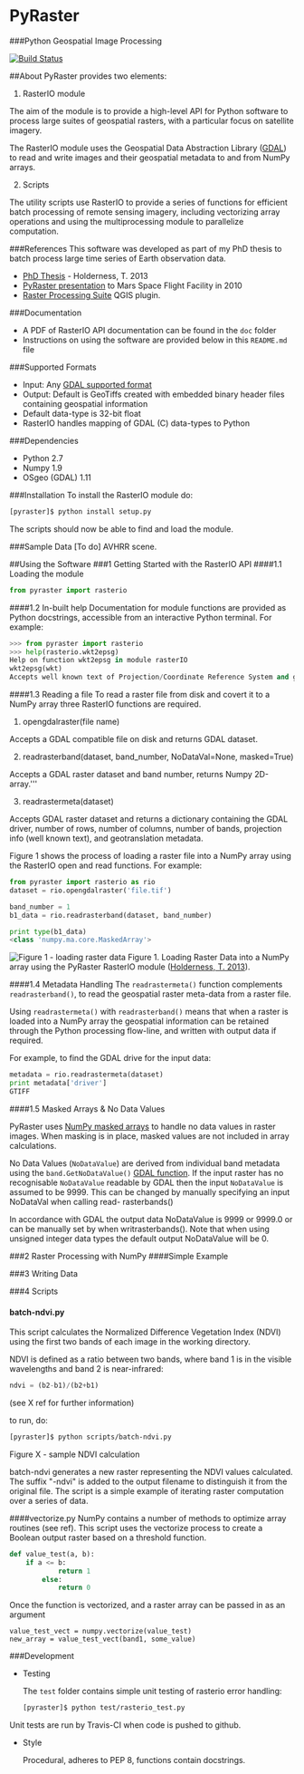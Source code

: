 PyRaster
========
###Python Geospatial Image Processing

[![Build Status](https://travis-ci.org/talltom/PyRaster.svg?branch=dev)](https://travis-ci.org/talltom/PyRaster)

##About
PyRaster provides two elements:

1. RasterIO module

  The aim of the module is to provide a high-level API for Python software to process large suites of geospatial rasters, with a particular focus on satellite imagery.

  The RasterIO module uses the Geospatial Data Abstraction Library ([GDAL](http://gdal.org)) to read and write images and their geospatial metadata to and from NumPy arrays.

2. Scripts

  The utility scripts use RasterIO to provide a series of functions for efficient batch processing of remote sensing imagery, including vectorizing array operations and using the multiprocessing module to parallelize computation.

###References
This software was developed as part of my PhD thesis to batch process large time series of Earth observation data.
* [PhD Thesis](http://hdl.handle.net/10443/1856) - Holderness, T. 2013
* [PyRaster presentation](https://tomholderness.files.wordpress.com/2012/12/holderness_asu_pyraster_pres_handout.pdf) to Mars Space Flight Facility in 2010
* [Raster Processing Suite](http://talltom.github.io/Raster-Processing-Suite/) QGIS plugin.

###Documentation
* A PDF of RasterIO API documentation can be found in the `doc` folder
* Instructions on using the software are provided below in this `README.md` file

###Supported Formats
* Input: Any [GDAL supported format](http://gdal.org/formats_list.html)
* Output: Default is GeoTiffs created with embedded binary header files containing geospatial information
* Default data-type is 32-bit float
* RasterIO handles mapping of GDAL (C) data-types to Python

###Dependencies
* Python 2.7
* Numpy 1.9
* OSgeo (GDAL) 1.11

###Installation
To install the RasterIO module do:
```bash
[pyraster]$ python install setup.py
```
The scripts should now be able to find and load the module.

###Sample Data
[To do] AVHRR scene.

##Using the Software
###1 Getting Started with the RasterIO API
####1.1 Loading the module
```python
from pyraster import rasterio

```

####1.2 In-built help
Documentation for module functions are provided as Python docstrings, accessible from an interactive Python terminal. For example:

```python
>>> from pyraster import rasterio
>>> help(rasterio.wkt2epsg)
Help on function wkt2epsg in module rasterIO
wkt2epsg(wkt)
Accepts well known text of Projection/Coordinate Reference System and generates EPSG code
```

####1.3 Reading a file
To read a raster file from disk and covert it to a NumPy array three RasterIO functions are required.

1. opengdalraster(file name)

  Accepts a GDAL compatible file on disk and returns GDAL dataset.

2. readrasterband(dataset, band_number, NoDataVal=None, masked=True)

  Accepts a GDAL raster dataset and band number, returns Numpy 2D-array.'''

3. readrastermeta(dataset)

  Accepts GDAL raster dataset and returns a dictionary containing the GDAL driver, number of rows, number of columns, number of bands, projection info (well known text), and geotranslation metadata.

Figure 1 shows the process of loading a raster file into a NumPy array using the RasterIO open and read functions. For example:

```python
from pyraster import rasterio as rio
dataset = rio.opengdalraster('file.tif')

band_number = 1
b1_data = rio.readrasterband(dataset, band_number)

print type(b1_data)
<class 'numpy.ma.core.MaskedArray'>
```

![Figure 1 - loading raster data](https://raw.githubusercontent.com/talltom/PyRaster/dev/doc/diagrams/rasterIO_processing_flowline_read.jpg)
Figure 1. Loading Raster Data into a NumPy array using the PyRaster RasterIO module ([Holderness, T. 2013](http://hdl.handle.net/10443/1856)).

####1.4 Metadata Handling
The `readrastermeta()` function complements `readrasterband()`,  to read the geospatial raster meta-data from a raster file.

Using `readrastermeta()` with `readrasterband()` means that when a raster is loaded into a NumPy array the geospatial information can be retained through the Python processing flow-line, and written with output data if required.

For example, to find the GDAL drive for the input data:

```python
metadata = rio.readrastermeta(dataset)
print metadata['driver']
GTIFF
```

####1.5 Masked Arrays & No Data Values

PyRaster uses [NumPy masked arrays](http://docs.scipy.org/doc/numpy/reference/maskedarray.html) to handle no data values in raster images. When masking is in place, masked values are not included in array calculations.

No Data Values (`NoDataValue`) are derived from individual band metadata using the `band.GetNoDataValue()` [GDAL function](http://www.gdal.org/classGDALRasterBand.html#adcca51d230b5ac848c43f1896293fb50).
If the input raster has no recognisable `NoDataValue` readable by GDAL then the input `NoDataValue` is assumed to be 9999. This can be changed by manually specifying an input NoDataVal when calling read- rasterbands()

In accordance with GDAL the output data NoDataValue is 9999 or 9999.0 or can be manually set by when writrasterbands(). Note that when using unsigned integer data types the default output NoDataValue will be 0.


###2 Raster Processing with NumPy
####Simple Example

###3 Writing Data

###4 Scripts
#### batch-ndvi.py
This script calculates the Normalized Difference Vegetation Index (NDVI) using the first two bands of each image in the working directory.

NDVI is defined as a ratio between two bands, where band 1 is in the visible wavelengths and band 2 is near-infrared:

```python
ndvi = (b2-b1)/(b2+b1)
```
(see X ref for further information)

to run, do:
```bash
[pyraster]$ python scripts/batch-ndvi.py
```
Figure X - sample NDVI calculation

batch-ndvi generates a new raster representing the NDVI values calculated. The suffix "-ndvi" is added to the output filename to distinguish it from the original file. The script is a simple example of iterating raster computation over a series of data.

####vectorize.py
NumPy contains a number of methods to optimize array routines (see ref). This script uses the vectorize process to create a Boolean output raster based on a threshold function.

```python
def value_test(a, b):
    if a <= b:
            return 1
        else:
            return 0
```
Once the function is vectorized, and a raster array can be passed in as an argument
```
value_test_vect = numpy.vectorize(value_test)
new_array = value_test_vect(band1, some_value)
```

###Development
* Testing

  The `test` folder contains simple unit testing of rasterio error handling:

  ```bash
  [pyraster]$ python test/rasterio_test.py
  ```
Unit tests are run by Travis-CI when code is pushed to github.

* Style

  Procedural, adheres to PEP 8, functions contain docstrings.
